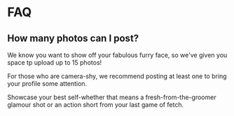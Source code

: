 # FAQ

## How many photos can I post?

We know you want to show off your fabulous furry face, so we've given you space tp upload up to 15 photos!

For those who are camera-shy, we recommend posting at least one to bring your profile some attention.

Showcase your best self-whether that means a fresh-from-the-groomer glamour shot or an action short from your last game of fetch.
